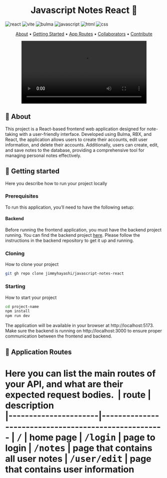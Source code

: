 [JAVASCRIPT__BADGE]: https://img.shields.io/badge/Javascript-000?style=for-the-badge&logo=javascript
[REACT__BADGE]: https://img.shields.io/badge/React-005CFE?style=for-the-badge&logo=react
[VITE_BADGE]: https://img.shields.io/badge/vite-%23646CFF.svg?style=for-the-badge&logo=vite&logoColor=white
[BULMA_BADGE]: https://img.shields.io/badge/bulma-00D0B1?style=for-the-badge&logo=bulma&logoColor=white
[CSS_BADGE]: https://img.shields.io/badge/css3-%231572B6.svg?style=for-the-badge&logo=css3&logoColor=white
[HTML_BADGE]: https://img.shields.io/badge/html5-%23E34F26.svg?style=for-the-badge&logo=html5&logoColor=white
[PROJECT__BADGE]: https://img.shields.io/badge/📱Visit_this_project-000?style=for-the-badge&logo=project
[PROJECT__URL]: https://github.com/Fernanda-Kipper/Readme-Templates

<h1 align="center" style="font-weight: bold;">Javascript Notes React 📝</h1>

![react][REACT__BADGE]
![vite][VITE_BADGE]
![bulma][BULMA_BADGE]
![javascript][JAVASCRIPT__BADGE]
![html][HTML_BADGE]
![css][CSS_BADGE]

<p align="center">
 <a href="#about">About</a> • 
 <a href="#started">Getting Started</a> • 
  <a href="#started">App Routes</a> • 
  <a href="#colab">Collaborators</a> •
 <a href="#contribute">Contribute</a>
</p>


<p align="center">
    <video src="[../.github/example.mp4](https://github.com/user-attachments/assets/4b55d451-1017-48e0-8139-6b03600bb89b)" alt="Video Example" width="400px" controls>
        Your browser does not support video tags.
    </video>
</p>

<h2 id="started">📌 About</h2>

This project is a React-based frontend web application designed for note-taking with a user-friendly interface. Developed using Bulma, RBX, and React, the application allows users to create their accounts, edit user information, and delete their accounts. Additionally, users can create, edit, and save notes to the database, providing a comprehensive tool for managing personal notes effectively.

<h2 id="started">🚀 Getting started</h2>

Here you describe how to run your project locally

<h3>Prerequisites</h3>

To run this application, you’ll need to have the following setup:

<h4>Backend</h4>

Before running the frontend application, you must have the backend project running. You can find the backend project [here](https://github.com/jimmyhayashi/javascript-notes-backend.git). Please follow the instructions in the backend repository to get it up and running.


<h3>Cloning</h3>

How to clone your project

```bash
git gh repo clone jimmyhayashi/javascript-notes-react
```

<h3>Starting</h3>

How to start your project

```bash
cd project-name
npm install
npm run dev
```

The application will be available in your browser at http://localhost:5173. Make sure the backend is running on http://localhost:3000 to ensure proper communication between the frontend and backend.

<h2 id="routes">📍 Application Routes</h2>

Here you can list the main routes of your API, and what are their expected request bodies.
​
| route               | description                                          
|----------------------|-----------------------------------------------------
| <kbd>/</kbd>          | home page
| <kbd>/login</kbd>     | page to login
| <kbd>/notes</kbd>     | page that contains all user notes
| <kbd>/user/edit</kbd> | page that contains user information
=======
